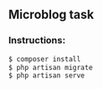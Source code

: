 ## Microblog task

### Instructions:
```sh
$ composer install
$ php artisan migrate
$ php artisan serve
```